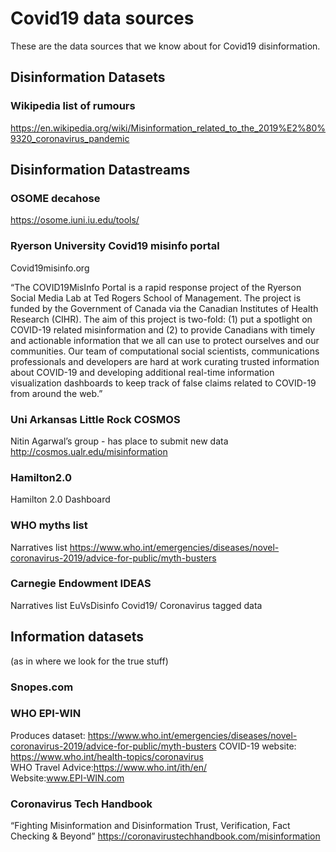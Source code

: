 # Covid19 data sources
These are the data sources that we know about for Covid19 disinformation.

## Disinformation Datasets

### Wikipedia list of rumours

https://en.wikipedia.org/wiki/Misinformation_related_to_the_2019%E2%80%9320_coronavirus_pandemic

## Disinformation Datastreams

### OSOME decahose
https://osome.iuni.iu.edu/tools/

### Ryerson University  Covid19 misinfo portal
Covid19misinfo.org 

“The COVID19MisInfo Portal is a rapid response project of the Ryerson Social Media Lab at Ted Rogers School of Management. The project is funded by the Government of Canada via the Canadian Institutes of Health Research (CIHR). The aim of this project is two-fold: (1) put a spotlight on COVID-19 related misinformation and (2) to provide Canadians with timely and actionable information that we all can use to protect ourselves and our communities. Our team of computational social scientists, communications professionals and developers are hard at work curating trusted information about COVID-19 and developing additional real-time information visualization dashboards to keep track of false claims related to COVID-19 from around the web.”

### Uni Arkansas Little Rock COSMOS
Nitin Agarwal’s group - has place to submit new data
http://cosmos.ualr.edu/misinformation 

### Hamilton2.0
 Hamilton 2.0 Dashboard

### WHO myths list
Narratives list
https://www.who.int/emergencies/diseases/novel-coronavirus-2019/advice-for-public/myth-busters

### Carnegie Endowment IDEAS
Narratives list
EuVsDisinfo Covid19/ Coronavirus tagged data

## Information datasets
(as in where we look for the true stuff)

### Snopes.com 

### WHO EPI-WIN
Produces dataset: https://www.who.int/emergencies/diseases/novel-coronavirus-2019/advice-for-public/myth-busters
COVID-19 website: https://www.who.int/health-topics/coronavirus  
WHO Travel Advice:https://www.who.int/ith/en/  
Website:www.EPI-WIN.com 

### Coronavirus Tech Handbook

“Fighting Misinformation and Disinformation Trust, Verification, Fact Checking & Beyond”
https://coronavirustechhandbook.com/misinformation

